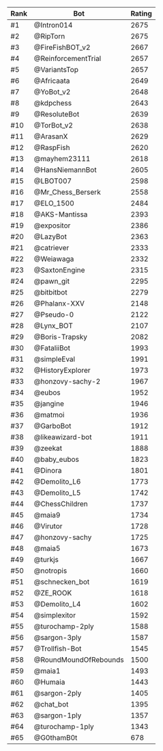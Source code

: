 Rank|Bot|Rating
---|---|---
#1|@Intron014|2675
#2|@RipTorn|2675
#3|@FireFishBOT_v2|2667
#4|@ReinforcementTrial|2657
#5|@VariantsTop|2657
#6|@Africaata|2649
#7|@YoBot_v2|2648
#8|@kdpchess|2643
#9|@ResoluteBot|2639
#10|@TorBot_v2|2638
#11|@ArasanX|2629
#12|@RaspFish|2620
#13|@mayhem23111|2618
#14|@HansNiemannBot|2605
#15|@LBOT007|2598
#16|@Mr_Chess_Berserk|2558
#17|@ELO_1500|2484
#18|@AKS-Mantissa|2393
#19|@expositor|2386
#20|@LazyBot|2363
#21|@catriever|2333
#22|@Weiawaga|2332
#23|@SaxtonEngine|2315
#24|@pawn_git|2295
#25|@bitbitbot|2279
#26|@Phalanx-XXV|2148
#27|@Pseudo-0|2122
#28|@Lynx_BOT|2107
#29|@Boris-Trapsky|2082
#30|@FataliiBot|1993
#31|@simpleEval|1991
#32|@HistoryExplorer|1973
#33|@honzovy-sachy-2|1967
#34|@eubos|1952
#35|@jangine|1946
#36|@matmoi|1936
#37|@GarboBot|1912
#38|@likeawizard-bot|1911
#39|@zeekat|1888
#40|@baby_eubos|1823
#41|@Dinora|1801
#42|@Demolito_L6|1773
#43|@Demolito_L5|1742
#44|@ChessChildren|1737
#45|@maia9|1734
#46|@Virutor|1728
#47|@honzovy-sachy|1725
#48|@maia5|1673
#49|@turkjs|1667
#50|@notropis|1660
#51|@schnecken_bot|1619
#52|@ZE_ROOK|1618
#53|@Demolito_L4|1602
#54|@simplexitor|1592
#55|@turochamp-2ply|1588
#56|@sargon-3ply|1587
#57|@Trollfish-Bot|1545
#58|@RoundMoundOfRebounds|1500
#59|@maia1|1493
#60|@Humaia|1443
#61|@sargon-2ply|1405
#62|@chat_bot|1395
#63|@sargon-1ply|1357
#64|@turochamp-1ply|1343
#65|@G0thamB0t|678
